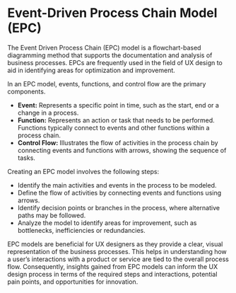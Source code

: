 # Event-Driven Process Chain Model (EPC)

The Event Driven Process Chain (EPC) model is a flowchart-based diagramming method that supports the documentation and analysis of business processes. EPCs are frequently used in the field of UX design to aid in identifying areas for optimization and improvement.

In an EPC model, events, functions, and control flow are the primary components.

- **Event:** Represents a specific point in time, such as the start, end or a change in a process.
- **Function:** Represents an action or task that needs to be performed. Functions typically connect to events and other functions within a process chain.
- **Control Flow:** Illustrates the flow of activities in the process chain by connecting events and functions with arrows, showing the sequence of tasks.

Creating an EPC model involves the following steps:

- Identify the main activities and events in the process to be modeled.
- Define the flow of activities by connecting events and functions using arrows.
- Identify decision points or branches in the process, where alternative paths may be followed.
- Analyze the model to identify areas for improvement, such as bottlenecks, inefficiencies or redundancies.

EPC models are beneficial for UX designers as they provide a clear, visual representation of the business processes. This helps in understanding how a user’s interactions with a product or service are tied to the overall process flow. Consequently, insights gained from EPC models can inform the UX design process in terms of the required steps and interactions, potential pain points, and opportunities for innovation.
